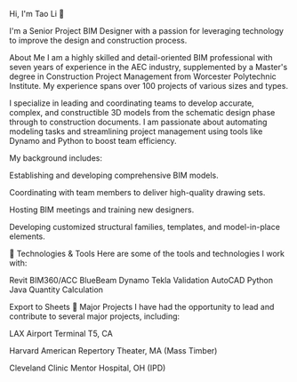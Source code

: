 Hi, I'm Tao Li 👋

I'm a Senior Project BIM Designer with a passion for leveraging technology to improve the design and construction process.


About Me
I am a highly skilled and detail-oriented BIM professional with seven years of experience in the AEC industry, supplemented by a Master's degree in Construction Project Management from Worcester Polytechnic Institute. My experience spans over 100 projects of various sizes and types.




I specialize in leading and coordinating teams to develop accurate, complex, and constructible 3D models from the schematic design phase through to construction documents. I am passionate about automating modeling tasks and streamlining project management using tools like Dynamo and Python to boost team efficiency.




My background includes:

Establishing and developing comprehensive BIM models.

Coordinating with team members to deliver high-quality drawing sets.

Hosting BIM meetings and training new designers.

Developing customized structural families, templates, and model-in-place elements.

🔧 Technologies & Tools
Here are some of the tools and technologies I work with:

Revit	BIM360/ACC	BlueBeam
Dynamo	Tekla Validation	AutoCAD
Python	Java	Quantity Calculation



Export to Sheets
🚀 Major Projects
I have had the opportunity to lead and contribute to several major projects, including:


LAX Airport Terminal T5, CA 


Harvard American Repertory Theater, MA (Mass Timber) 


Cleveland Clinic Mentor Hospital, OH (IPD) 
